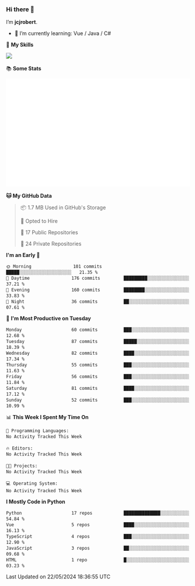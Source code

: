 ### Hi there 👋

I’m **jcjrobert**.

- 🌱 I’m currently learning: Vue / Java / C#

🌟 **My Skills**

![](https://img.shields.io/badge/-Python-3e74a2?style=flat-square&logo=Python&logoColor=fff)

📚 **Some Stats**

![](https://github.com/jcjrobert/github-stats/blob/master/generated/overview.svg)

<!--START_SECTION:waka-->
**🐱 My GitHub Data** 

> 📦 1.7 MB Used in GitHub's Storage 
 > 
> 💼 Opted to Hire
 > 
> 📜 17 Public Repositories 
 > 
> 🔑 24 Private Repositories 
 > 
**I'm an Early 🐤** 

```text
🌞 Morning                101 commits         █████░░░░░░░░░░░░░░░░░░░░   21.35 % 
🌆 Daytime                176 commits         █████████░░░░░░░░░░░░░░░░   37.21 % 
🌃 Evening                160 commits         ████████░░░░░░░░░░░░░░░░░   33.83 % 
🌙 Night                  36 commits          ██░░░░░░░░░░░░░░░░░░░░░░░   07.61 % 
```
📅 **I'm Most Productive on Tuesday** 

```text
Monday                   60 commits          ███░░░░░░░░░░░░░░░░░░░░░░   12.68 % 
Tuesday                  87 commits          █████░░░░░░░░░░░░░░░░░░░░   18.39 % 
Wednesday                82 commits          ████░░░░░░░░░░░░░░░░░░░░░   17.34 % 
Thursday                 55 commits          ███░░░░░░░░░░░░░░░░░░░░░░   11.63 % 
Friday                   56 commits          ███░░░░░░░░░░░░░░░░░░░░░░   11.84 % 
Saturday                 81 commits          ████░░░░░░░░░░░░░░░░░░░░░   17.12 % 
Sunday                   52 commits          ███░░░░░░░░░░░░░░░░░░░░░░   10.99 % 
```


📊 **This Week I Spent My Time On** 

```text
💬 Programming Languages: 
No Activity Tracked This Week

🔥 Editors: 
No Activity Tracked This Week

🐱‍💻 Projects: 
No Activity Tracked This Week

💻 Operating System: 
No Activity Tracked This Week
```

**I Mostly Code in Python** 

```text
Python                   17 repos            ██████████████░░░░░░░░░░░   54.84 % 
Vue                      5 repos             ████░░░░░░░░░░░░░░░░░░░░░   16.13 % 
TypeScript               4 repos             ███░░░░░░░░░░░░░░░░░░░░░░   12.90 % 
JavaScript               3 repos             ██░░░░░░░░░░░░░░░░░░░░░░░   09.68 % 
HTML                     1 repo              █░░░░░░░░░░░░░░░░░░░░░░░░   03.23 % 
```




 Last Updated on 22/05/2024 18:36:55 UTC
<!--END_SECTION:waka-->
